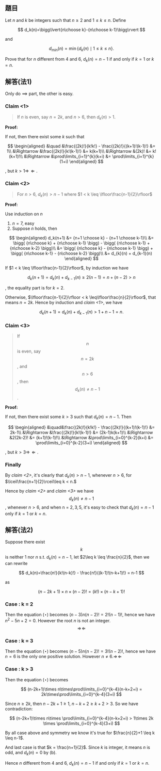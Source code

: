 ## 題目

Let $n$ and $k$ be integers such that $n\geq 2$ and $1\leq k\leq n.$ Define 

$$
d_k(n)=\bigg\lvert{n\choose k}-{n\choose k-1}\bigg\rvert
$$

and 

$$
d_{\min}(n)=\min\{d_k(n)\mid 1\leq k\leq n\}.
$$ 

Prove that for $n$ different from $4$ and $6$, $d_k(n) = n-1$ if and only if $k=1$ or $k=n$.

## 解答(法1)

Only do $\implies$ part, the other is easy.

### Claim <1>

> If $n$ is even, say $n=2k$, and $n>6$, then $d_{k}(n)>1$.

**Proof:**

If not, then there exist some $k$ such that 

$$
\begin{aligned}
&\quad &\frac{(2k)!}{k!k!} - \frac{(2k)!}{(k+1)!(k-1)!} &= 1\\
&\Rightarrow &\frac{(2k)!}{k!(k-1)!} &= k(k+1)\\
&\Rightarrow &(2k)! &= k!(k+1)!\\
&\Rightarrow &\prod\limits_{i=1}^{k}(k+i) &= \prod\limits_{i=1}^{k}(1+i)
\end{aligned}
$$
        
, but $k > 1 \Rightarrow\!\Leftarrow.$

### Claim <2>

> For $n>6$, $d_k(n) > n-1$ where $1 < k \leq \lfloor\frac{n-1}{2}\rfloor$

**Proof:**

Use induction on $n$

1. $n=7$, easy
2. Suppose $n$ holds, then

$$
\begin{aligned}
d_k(n+1) &= {n+1 \choose k} - {n+1 \choose k-1}\\ 
&= \bigg( {n\choose k} + {n\choose k-1} \bigg) - \bigg( {n\choose k-1} + {n\choose k-2} \bigg)\\
&= \bigg( {n\choose k} - {n\choose k-1} \bigg) + \bigg( {n\choose k-1} - {n\choose k-2} \bigg)\\
&= d_{k}(n) + d_{k-1}(n) 
\end{aligned}
$$

If $1 < k \leq \lfloor\frac{n-1}{2}\rfloor$, by induction we have

$$
d_{k}(n+1) = d_{k}(n) + d_{k-1}(n) \geq 2(n-1) = n+(n-2) > n
$$

, the equality part is for $k=2$.

Otherwise, $\lfloor\frac{n-1}{2}\rfloor < k \leq\lfloor\frac{n}{2}\rfloor$, that means $n=2k$. Hence by induction and *claim <1>*, we have

$$
d_{k}(n+1) = d_{k}(n) + d_{k-1}(n) > 1 + n-1 = n.
$$

### Claim <3>

> If $$n$$ is even, say $$n=2k$$, and $$n>6$$, then $$d_{k}(n)\neq n-1$$.

**Proof:**

If not, then there exist some $k>3$ such that $d_{k}(n)=n-1$. Then

$$
\begin{aligned}
&\quad&\frac{(2k)!}{k!k!} - \frac{(2k)!}{(k+1)!(k-1)!} &= 2k-1\\
&\Rightarrow &\frac{(2k)!}{k!(k-1)!} &= (2k-1)k(k+1)\\
&\Rightarrow &2(2k-2)! &= (k+1)!(k-1)!\\
&\Rightarrow &\prod\limits_{i=0}^{k-2}(k+i) &= \prod\limits_{i=0}^{k-2}(3+i)
\end{aligned}
$$

, but $k > 3 \Rightarrow\!\Leftarrow.$

### Finally

By *claim <2>*, it's clearly that $d_{k}(n) > n-1$, whenever $n > 6$, for $\lceil\frac{n+1}{2}\rceil\leq k < n.$

Hence by *claim <2>* and *claim <3>* we have $$d_{k}(n) \neq n-1$$, whenever $n > 6$, and when n = $2,3,5$, it's easy to check that $d_k(n) = n-1$ only if $k=1$ or $k=n$.

## 解答(法2)

Suppose there exist $$k$$ is neither 1 nor $n$ s.t. $d_k(n)=n-1$, let $2\leq k \leq \frac{n}{2}$, then we can rewrite 

$$
d_k(n)=\frac{n!}{k!(n-k)!} - \frac{n!}{(k-1)!(n-k+1)!} = n-1
$$

as 

$$
\tag{⋆}(n-2k+1)\times n\times(n-2)! = (k!)\times(n-k+1)!
$$

### Case : k = 2

Then the equation $(\star)$ becomes $(n-3)n(n-2)! = 2!(n-1)!$, hence we have $n^2 - 5n + 2 = 0$. However the root $n$ is not an integer. $$\Rightarrow\!\Leftarrow$$

### Case : k = 3

Then the equation $(\star)$ becomes $(n-5)n(n-2)! = 3!(n-2)!$, hence we have $n=6$ is the only one positive solution. However $n\neq 6. \Rightarrow\!\Leftarrow$

### Case : k > 3 

Then the equation $(\star)$ becomes

$$
(n-2k+1)\times n\times\prod\limits_{i=0}^{k-4}(n-k+2+i) = 2k\times\prod\limits_{i=0}^{k-4}(3+i)
$$

Since $n\geq 2k$, then $n-2k+1\geq1,\; n-k+2\geq k+2>3$. So we have contradiction:

$$
(n-2k+1)\times n\times \prod\limits_{i=0}^{k-4}(n-k+2+i) > 1\times 2k \times \prod\limits_{i=0}^{k-4}(3+i)
$$

By all case above and symmetry we know it's true for $\frac{n}{2}+1 \leq k \leq n-1$.

And last case is that $k = \frac{n+1}{2}$. Since $k$ is integer, it means $n$ is odd, and $d_k(n) = 0$ by (b).

Hence $n$ different from $4$ and $6$, $d_k(n) = n-1$ if and only if $k =1$ or $k = n$.